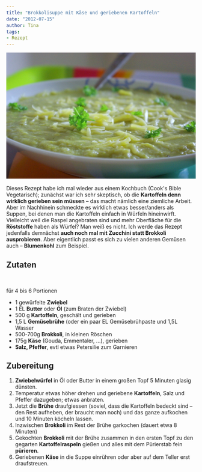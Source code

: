 ```yaml
---
title: "Brokkolisuppe mit Käse und geriebenen Kartoffeln"
date: "2012-07-15" 
author: Tina
tags:
- Rezept
---
```


[![](images/brokkolisuppe.jpg "Brokkolisuppe mit geriebenen Kartoffeln, obendrauf Käse und Petersilie")](http://apfeleimer.wordpress.com/2012/07/15/brokkolisuppe-mit-kase-und-geriebenen-kartoffeln/brokkolisuppe-mit-geriebenen-kartoffeln-obendrauf-ka%c2%a4se-und-petersilie/)

Dieses Rezept habe ich mal wieder aus einem Kochbuch (Cook's Bible Vegetarisch); zunächst war ich sehr skeptisch, ob die **Kartoffeln denn wirklich gerieben sein müssen** – das macht nämlich eine ziemliche Arbeit. Aber im Nachhinein schmeckte es wirklich etwas besser/anders als Suppen, bei denen man die Kartoffeln einfach in Würfeln hineinwirft. Vielleicht weil die Raspel angebraten sind und mehr Oberfläche für die **Röststoffe** haben als Würfel? Man weiß es nicht. Ich werde das Rezept jedenfalls demnächst **auch noch mal mit Zucchini statt Brokkoli ausprobieren**. Aber eigentlich passt es sich zu vielen anderen Gemüsen auch – **Blumenkohl** zum Beispiel.

## Zutaten

 

für 4 bis 6 Portionen

- 1 gewürfelte **Zwiebel**
- 1 EL **Butter** oder **Öl** (zum Braten der Zwiebel)
- 500 g **Kartoffeln**, geschält und gerieben
- 1,5 L **Gemüsebrühe** (oder ein paar EL Gemüsebrühpaste und 1,5L Wasser
- 500-700g **Brokkoli**, in kleinen Röschen
- 175g **Käse** (Gouda, Emmentaler, ...), gerieben
- **Salz, Pfeffer**, evtl etwas Petersilie zum Garnieren

## Zubereitung

1. **Zwiebelwürfel** in Öl oder Butter in einem großen Topf 5 Minuten glasig dünsten.
2. Temperatur etwas höher drehen und geriebene **Kartoffeln**, Salz und Pfeffer dazugeben; etwas anbraten.
3. Jetzt die **Brühe** draufgiessen (soviel, dass die Kartoffeln bedeckt sind – den Rest aufheben, der braucht man noch) und das ganze aufkochen und 10 Minuten köcheln lassen.
4. Inzwischen **Brokkoli** im Rest der Brühe garkochen (dauert etwa 8 Minuten)
5. Gekochten **Brokkoli** mit der Brühe zusammen in den ersten Topf zu den gegarten **Kartoffelraspeln** gießen und alles mit dem Pürierstab fein **pürieren**.
6. Geriebenen **Käse** in die Suppe einrühren oder aber auf dem Teller erst draufstreuen.
